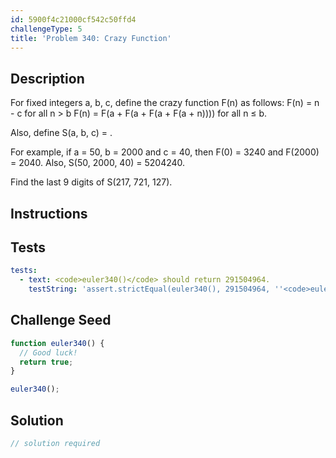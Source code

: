 ```yaml
---
id: 5900f4c21000cf542c50ffd4
challengeType: 5
title: 'Problem 340: Crazy Function'
---
```


## Description
<section id='description'>
For fixed integers a, b, c, define the crazy function F(n) as follows:
F(n) = n - c for all n > b 
F(n) = F(a + F(a + F(a + F(a + n)))) for all n ≤ b.


Also, define S(a, b, c) = .


For example, if a = 50, b = 2000 and c = 40, then F(0) = 3240 and F(2000) = 2040.
Also, S(50, 2000, 40) = 5204240.


Find the last 9 digits of S(217, 721, 127).
</section>

## Instructions
<section id='instructions'>

</section>

## Tests
<section id='tests'>

```yml
tests:
  - text: <code>euler340()</code> should return 291504964.
    testString: 'assert.strictEqual(euler340(), 291504964, ''<code>euler340()</code> should return 291504964.'');'

```

</section>

## Challenge Seed
<section id='challengeSeed'>

<div id='js-seed'>

```js
function euler340() {
  // Good luck!
  return true;
}

euler340();
```

</div>



</section>

## Solution
<section id='solution'>

```js
// solution required
```
</section>
